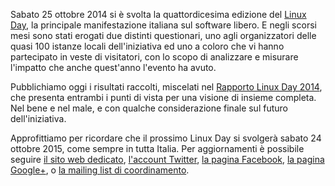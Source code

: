 <!--
.. title: Report: Linux Day 2014
.. slug: report-linux-day-2014
.. date: 2015-02-09 00:00:00
.. tags: 
.. category: 
.. link: 
.. description: 
.. type: text
.. image_copy: 
.. previewimage:
-->

Sabato 25 ottobre 2014 si è svolta la quattordicesima edizione del <a href="https://www.linuxday.it/">Linux Day</a>, la principale manifestazione italiana sul software libero. E negli scorsi mesi sono stati erogati due distinti questionari, uno agli organizzatori delle quasi 100 istanze locali dell'iniziativa ed uno a coloro che vi hanno partecipato in veste di visitatori, con lo scopo di analizzare e misurare l'impatto che anche quest'anno l'evento ha avuto.

Pubblichiamo oggi i risultati raccolti, miscelati nel <a href="/assets/files/RapportoLinuxDay2014.pdf">Rapporto Linux Day 2014</a>, che presenta entrambi i punti di vista per una visione di insieme completa. Nel bene e nel male, e con qualche considerazione finale sul futuro dell'iniziativa.

Approfittiamo per ricordare che il prossimo Linux Day si svolgerà sabato 24 ottobre 2015, come sempre in tutta Italia. Per aggiornamenti è possibile seguire <a href="https://www.linuxday.it/">il sito web dedicato</a>, <a rel="nofollow" href="https://twitter.com/linuxdayitalia">l'account Twitter</a>, <a rel="nofollow" href="https://www.facebook.com/LinuxDayItalia">la pagina Facebook</a>, <a rel="nofollow" href="https://plus.google.com/+linuxday/posts">la pagina Google+</a>, o <a href="https://lists.linux.it/listinfo/linuxday-idee">la mailing list di coordinamento</a>.